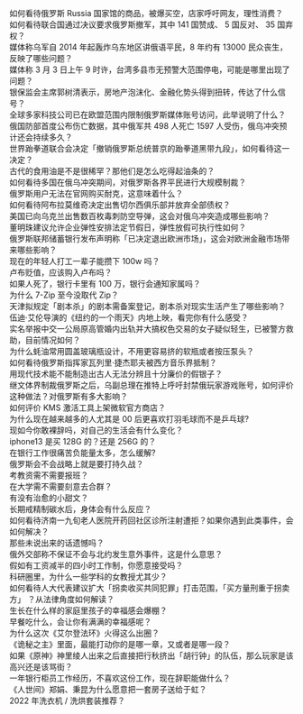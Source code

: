 如何看待俄罗斯 Russia 国家馆的商品，被爆买空，店家呼吁网友，理性消费？  
如何看待联合国通过决议要求俄罗斯撤军，其中 141 国赞成、 5 国反对、 35 国弃权？  
媒体称乌军自 2014 年起轰炸乌东地区讲俄语平民，8 年约有 13000 民众丧生，反映了哪些问题？  
媒体称 3 月 3 日上午 9 时许，台湾多县市无预警大范围停电，可能是哪里出现了问题？  
银保监会主席郭树清表示，房地产泡沫化、金融化势头得到扭转，传达了什么信号？  
全球多家科技公司已在欧盟范围内限制俄罗斯媒体账号访问，此举说明了什么？  
俄国防部首度公布伤亡数据，其中俄军共 498 人死亡 1597 人受伤，俄乌冲突预计还会持续多久？  
世界跆拳道联合会决定「撤销俄罗斯总统普京的跆拳道黑带九段」，如何看待这一决定？  
古代的食用油是不是很稀罕？那他们是怎么吃得起油条的？  
如何看待多国在俄乌冲突期间，对俄罗斯各界平民进行大规模制裁？  
俄罗斯用户无法在官网购买耐克，这意味着什么？  
如何看待阿布拉莫维奇决定出售切尔西俱乐部并放弃全部债权？  
美国已向乌克兰出售数百枚毒刺防空导弹，这会对俄乌冲突造成哪些影响？  
董明珠建议允许企业弹性安排法定节假日，弹性放假可执行性如何？  
俄罗斯联邦储蓄银行发布声明称「已决定退出欧洲市场」，这会对欧洲金融市场带来哪些影响？  
现在的年轻人打工一辈子能攒下 100w 吗？  
卢布贬值，应该购入卢布吗？  
如果人死了，银行卡里有 100 万，银行会通知家属吗？  
为什么 7-Zip 至今没取代 Zip？  
天津拟规定「剧本杀」的剧本需备案登记，剧本杀对现实生活产生了哪些影响？  
伍迪·艾伦导演的《纽约的一个雨天》内地上映，看完你有什么感受？  
实名举报中交一公局原高管婚内出轨并大搞权色交易的女子疑似轻生，已被警方救助，目前情况如何？  
为什么蚝油常用圆盖玻璃瓶设计，不用更容易挤的软瓶或者按压泵头？  
如何看待俄罗斯指挥家瓦列里·捷杰耶夫被西方音乐界抵制？  
用现代技术能不能制造出古人无法分辨且十分廉价的假银子？  
继文体界制裁俄罗斯之后，乌副总理在推特上呼吁封禁俄玩家游戏账号，如何评价这种做法？对俄罗斯有多大影响？  
如何评价 KMS 激活工具上架微软官方商店？  
为什么现在越来越多的人尤其是 00 后更喜欢打羽毛球而不是乒乓球?  
现如今你敢裸辞吗，对自己的生活会有什么变化？  
iphone13 是买 128G 的？还是 256G 的？  
在银行工作很痛苦负能量太多，怎么缓解?  
俄罗斯会不会战略上就是要打持久战？  
考教资需不需要报班？  
在大学需不需要刻意去合群？  
有没有治愈的小甜文？  
长期戒精制碳水后，身体会有什么反应？  
如何看待济南一九旬老人医院开药回社区诊所注射遭拒？如果你遇到此类事件，会如何解决？  
那些未说出来的话遗憾吗？  
俄外交部称不保证不会与北约发生意外事件，这是什么意思？  
假如有工资减半的四小时工作制，你愿意接受吗？  
科研圈里，为什么一些学科的女教授尤其少？  
如何看待人大代表建议扩大「拐卖收买共同犯罪」打击范围，「买方量刑重于拐卖方」 ？从法律角度如何解读？  
生长在什么样的家庭里孩子的幸福感会爆棚？  
早餐吃什么，会让你有满满的幸福感呢？  
为什么这次《艾尔登法环》火得这么出圈？  
《诡秘之主》里面，最能打动你的是哪一章，又或者是哪一段？  
如果《原神》神里绫人出来之后直接把行秋挤出「胡行钟」的队伍，那么玩家是该高兴还是该骂街？  
一年银行柜员工作经历，不喜欢这份工作，现在辞职能做什么？  
《人世间》郑娟、秉昆为什么愿意把一套房子送给于虹？  
2022 年洗衣机 / 洗烘套装推荐？  
